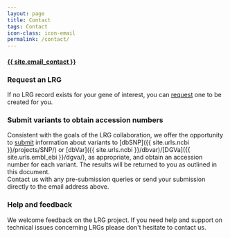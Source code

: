 ```yaml
---
layout: page
title: Contact
tags: Contact
icon-class: icon-email
permalink: /contact/
---
```


<div class="page_info">
  <a href="mailto:{{ site.email_contact }}">
    <h4 class="info_highlighted clearfix">
      <div class="left icon-send close-icon-5"></div>
      <div class="left">{{ site.email_contact }}</div>
    </h4>
  </a>
</div>

<h3 class="icon-request margin-top-30" id="request-a-lrg">Request an LRG</h3>

If no LRG record exists for your gene of interest, you can [request](/lrg-request) one to be created for you.    

<h3 class="icon-submit margin-top-40" id="submit-variants">Submit variants to obtain accession numbers</h3>

Consistent with the goals of the LRG collaboration, we offer the opportunity to [submit](/submit-variants) information about variants to [dbSNP]({{ site.urls.ncbi }}/projects/SNP/) or [dbVar]({{ site.urls.ncbi }}/dbvar)/[DGVa]({{ site.urls.embl_ebi }}/dgva/), as appropriate, and obtain an accession number for each variant. The results will be returned to you as outlined in this document.  
Contact us with any pre-submission queries or send your submission directly to the email address above.    

<h3 class="icon-support margin-top-40" id="help-and-feedback">Help and feedback</h3>

We welcome feedback on the LRG project. If you need help and support on technical issues concerning LRGs please don't hesitate to contact us.
